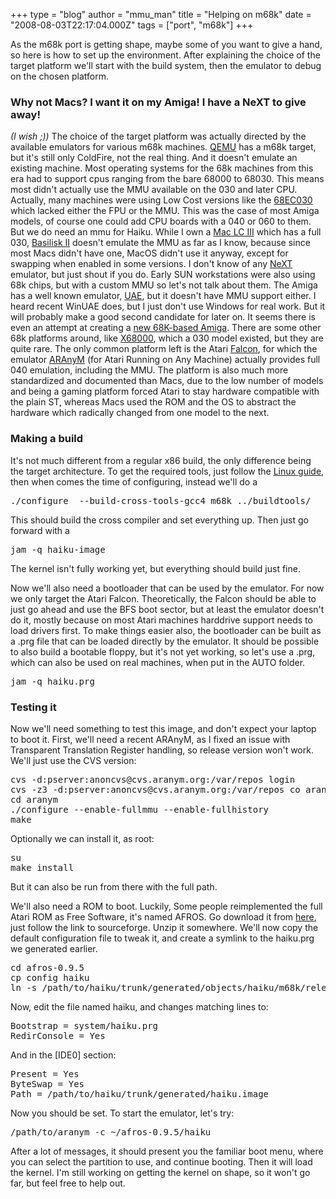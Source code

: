 +++
type = "blog"
author = "mmu_man"
title = "Helping on m68k"
date = "2008-08-03T22:17:04.000Z"
tags = ["port", "m68k"]
+++

As the m68k port is getting shape, maybe some of you want to give a hand, so here is how to set up the environment. After explaining the choice of the target platform we'll start with the build system, then the emulator to debug on the chosen platform.

<!--break-->

<h3>Why not Macs? I want it on my Amiga! I have a NeXT to give away!</h3>
<i>(I wish ;))</i>
The choice of the target platform was actually directed by the available emulators for various m68k machines. <a href="http://bellard.org/qemu/">QEMU</a> has a m68k target, but it's still only ColdFire, not the real thing. And it doesn't emulate an existing machine.
Most operating systems for the 68k machines from this era had to support cpus ranging from the bare 68000 to 68030. This means most didn't actually use the MMU available on the 030 and later CPU. Actually, many machines were using Low Cost versions like the <a href="http://en.wikipedia.org/wiki/Motorola_68EC030">68EC030</a> which lacked either the FPU or the MMU. This was the case of most Amiga models, of course one could add CPU boards with a 040 or 060 to them. But we do need an mmu for Haiku. While I own a <a href="http://68kmla.net/wiki/Macintosh_LC_III">Mac LC III</a> which has a full 030, <a href="http://en.wikipedia.org/wiki/Basilisk_II">Basilisk II</a> doesn't emulate the MMU as far as I know, because since most Macs didn't have one, MacOS didn't use it anyway, except for swapping when enabled in some versions.
I don't know of any <a href="http://en.wikipedia.org/wiki/NeXT">NeXT</a> emulator, but just shout if you do. 
Early SUN workstations were also using 68k chips, but with a custom MMU so let's not talk about them.
The Amiga has a well known emulator, <a href="http://uae.coresystems.de/">UAE</a>, but it doesn't have MMU support either. I heard recent WinUAE does, but I just don't use Windows for real work. But it will probably make a good second candidate for later on. It seems there is even an attempt at creating a <a href="http://www.natami.net/">new 68K-based Amiga</a>.
There are some other 68k platforms around, like <a href="http://en.wikipedia.org/wiki/X68000">X68000</a>, which a 030 model existed, but they are quite rare. The only common platform left is the Atari <a href="http://en.wikipedia.org/wiki/Atari_Falcon">Falcon</a>, for which the emulator <a href="http://aranym.org/">ARAnyM</a> (for Atari Running on Any Machine) actually provides full 040 emulation, including the MMU. The platform is also much more standardized and documented than Macs, due to the low number of models and being a gaming platform forced Atari to stay hardware compatible with the plain ST, whereas Macs used the ROM and the OS to abstract the hardware which radically changed from one model to the next.


<h3>Making a build</h3>
It's not much different from a regular x86 build, the only difference being the target architecture. To get the required tools, just follow the <a href="/documents/dev/building_haiku_on_ubuntu_linux_step_by_step">Linux guide</a>, then when comes the time of configuring, instead we'll do a
<pre>./configure  --build-cross-tools-gcc4 m68k ../buildtools/</pre>
This should build the cross compiler and set everything up.
Then just go forward with a
<pre>jam -q haiku-image</pre>
The kernel isn't fully working yet, but everything should build just fine.

Now we'll also need a bootloader that can be used by the emulator. For now we only target the Atari Falcon. Theoretically, the Falcon should be able to just go ahead and use the BFS boot sector, but at least the emulator doesn't do it, mostly because on most Atari machines harddrive support needs to load drivers first. To make things easier also, the bootloader can be built as a .prg file that can be loaded directly by the emulator. It should be possible to also build a bootable floppy, but it's not yet working, so let's use a .prg, which can also be used on real machines, when put in the AUTO folder.
<pre>jam -q haiku.prg</pre>

<h3>Testing it</h3>
Now we'll need something to test this image, and don't expect your laptop to boot it.
First, we'll need a recent ARAnyM, as I fixed an issue with Transparent Translation Register handling, so release version won't work.
We'll just use the CVS version:
<pre>cvs -d:pserver:anoncvs@cvs.aranym.org:/var/repos login
cvs -z3 -d:pserver:anoncvs@cvs.aranym.org:/var/repos co aranym
cd aranym
./configure --enable-fullmmu --enable-fullhistory
make</pre>
Optionally we can install it, as root:
<pre>
su
make install</pre>
But it can also be run from there with the full path.

We'll also need a ROM to boot. Luckily, Some people reimplemented the full Atari ROM as Free Software, it's named AFROS.
Go download it from <a href="http://aranym.org/afros.html">here</a>, just follow the link to sourceforge.
Unzip it somewhere. We'll now copy the default configuration file to tweak it, and create a symlink to the haiku.prg we generated earlier.
<pre>
cd afros-0.9.5
cp config haiku
ln -s /path/to/haiku/trunk/generated/objects/haiku/m68k/release/system/boot/platform/atari_m68k/haiku.prg  system/
</pre>
Now, edit the file named haiku, and changes matching lines to:
<pre>
Bootstrap = system/haiku.prg
RedirConsole = Yes
</pre>
And in the [IDE0] section:
<pre>
Present = Yes
ByteSwap = Yes
Path = /path/to/haiku/trunk/generated/haiku.image
</pre>

Now you should be set. To start the emulator, let's try:
<pre>
/path/to/aranym -c ~/afros-0.9.5/haiku
</pre>

After a lot of messages, it should present you the familiar boot menu, where you can select the partition to use, and continue booting.
Then it will load the kernel.
I'm still working on getting the kernel on shape, so it won't go far, but feel free to help out.